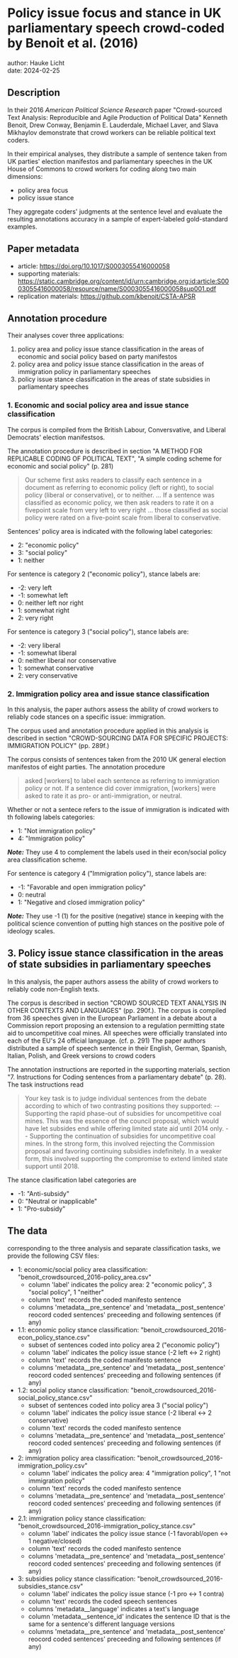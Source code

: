 # Policy issue focus and stance in UK parliamentary speech crowd-coded by Benoit et al. (2016)

author: Hauke Licht\
date: 2024-02-25

## Description

In their 2016 *American Political Science Research* paper "Crowd-sourced Text Analysis: Reproducible and Agile Production
of Political Data"
Kenneth Benoit,
Drew Conway,
Benjamin E. Lauderdale,
Michael Laver, and
Slava Mikhaylov
demonstrate that crowd workers can be reliable political text coders.

In their empirical analyses, they distribute a sample of sentence taken from UK parties' election manifestos and parliamentary speeches in the UK House of Commons to crowd workers for coding along two main dimensions:

- policy area focus
- policy issue stance

They aggregate coders' judgments at the sentence level and evaluate the resulting annotations accuracy in a sample of expert-labeled gold-standard examples.

## Paper metadata

- article: https://doi.org/10.1017/S0003055416000058
- supporting materials: https://static.cambridge.org/content/id/urn:cambridge.org:id:article:S0003055416000058/resource/name/S0003055416000058sup001.pdf
- replication materials: https://github.com/kbenoit/CSTA-APSR

## Annotation procedure

Their analyses cover three applications:

1. policy area and policy issue stance classification in the areas of economic and social policy based on party manifestos
2. policy area and policy issue stance classification in the areas of immigration policy in parliamentary speeches
3. policy issue stance classification in the areas of state subsidies in parliamentary speeches

### 1. Economic and social policy area and issue stance classification

The corpus is compiled from the British Labour, Conversvative, and Liberal Democrats' election manifestsos. 

The annotation procedure is described in section "A METHOD FOR REPLICABLE CODING OF POLITICAL TEXT", "A simple coding scheme for economic and social policy" (p. 281)

> Our scheme first asks readers to classify each sentence in a document as referring to economic policy (left or right), to social policy (liberal or conservative), or to neither.
> ...
> If a sentence was classified as economic policy, we then ask readers to rate it on a fivepoint scale from very left to very right ...
> those classified as social policy were rated on a five-point scale from
liberal to conservative.

Sentences' policy area is indicated with the following label categories:

- 2: "economic policy"
- 3: "social policy"
- 1: neither

For sentence is category 2 ("economic policy"), stance labels are:

- -2: very left
- -1: somewhat left
-  0: neither left nor right
-  1: somewhat right
-  2: very right

For sentence is category 3 ("social policy"), stance labels are:

- -2: very liberal
- -1: somewhat liberal
-  0: neither liberal nor conservative
-  1: somewhat conservative
-  2: very conservative

### 2. Immigration policy area and issue stance classification

In this analysis, the paper authors assess the ability of crowd workers to reliably code stances on a specific issue: immigration.

The corpus used and annotation procedure applied in this analysis is described in section "CROWD-SOURCING DATA FOR SPECIFIC PROJECTS: IMMIGRATION POLICY" (pp. 289f.)

The corpus consists of sentences taken from the 2010 UK general election manifestos of eight parties.
The annotation procedure

> asked [workers] to label each sentence as referring to immigration policy or not.
> If a sentence did cover immigration, [workers] were
asked to rate it as pro- or anti-immigration, or neutral.

Whether or not a sentece refers to the issue of immigration is indicated with th following labels categories:

- 1: "Not immigration policy"
- 4: "Immigration policy"

**_Note:_** They use 4 to complement the labels used in their econ/social policy area classification scheme.

For sentence is category 4 ("Immigration policy"), stance labels are:

- -1: "Favorable and open immigration policy"
-  0: neutral
-  1: "Negative and closed immigration policy"

**_Note:_** They use -1 (1) for the positive (negative) stance in keeping with the political science convention of putting high stances on the positive pole of ideology scales.

## 3. Policy issue stance classification in the areas of state subsidies in parliamentary speeches

In this analysis, the paper authors assess the ability of crowd workers to reliably code non-English texts.

The corpus is described in section "CROWD SOURCED TEXT ANALYSIS IN OTHER CONTEXTS AND LANGUAGES" (pp. 290f.).
The corpus is compiled from 36 speeches given in the European Parliament in a debate about a Commission report proposing an extension to a regulation permitting state aid to uncompetitive coal mines. 
All speeches were officially translated into each of the EU's 24 official language. (cf. p. 291)
The paper authors distributed a sample of speech sentence in their English, German, Spanish, Italian, Polish, and Greek versions to crowd coders

The annotation instructions are reported in the supporting materials, section "7. Instructions for Coding sentences from a parliamentary debate" (p. 28).
The task instructions read

> Your key task is to judge individual sentences from the debate according to which of two
contrasting positions they supported:
> -- Supporting the rapid phase-out of subsidies for uncompetitive coal mines. This was the essence of the council proposal, which would have let subsides end while offering limited state aid until 2014 only.
> -- Supporting the continuation of subsidies for uncompetitive coal mines. In the strong form, this involved rejecting the Commission proposal and favoring continuing subsidies indefinitely. In a weaker form, this involved supporting the compromise to extend limited
state support until 2018.

The stance clasification label categories are 

- -1: "Anti-subsidy"
-  0: "Neutral or inapplicable" 
-  1: "Pro-subsidy"

## The data

corresponding to the three analysis and separate classification tasks, we provide the following CSV files:

- 1: economic/social policy area classification: "benoit_crowdsourced_2016-policy_area.csv"
	- column 'label' indicates the policy area: 2 "economic policy", 3 "social policy", 1 "neither"
	- column 'text' records the coded manifesto sentence
	- columns 'metadata__pre_sentence' and 'metadata__post_sentence' reocord coded sentences' preceeding and following sentences (if any)
- 1.1: economic policy stance classification: "benoit_crowdsourced_2016-econ_policy_stance.csv"
	- subset of sentences coded into policy area 2 ("economic policy")
	- column 'label' indicates the policy issue stance (-2 left <-> 2 right)
	- column 'text' records the coded manifesto sentence
	- columns 'metadata__pre_sentence' and 'metadata__post_sentence' reocord coded sentences' preceeding and following sentences (if any)
- 1.2: social policy stance classification: "benoit_crowdsourced_2016-social_policy_stance.csv"
	- subset of sentences coded into policy area 3 ("social policy")
	- column 'label' indicates the policy issue stance (-2 liberal <-> 2 conservative)
	- column 'text' records the coded manifesto sentence
	- columns 'metadata__pre_sentence' and 'metadata__post_sentence' reocord coded sentences' preceeding and following sentences (if any)
- 2: immigration policy area classification: "benoit_crowdsourced_2016-immigration_policy.csv"
	- column 'label' indicates the policy area: 4 "immigration policy", 1 "not immigration policy"
	- column 'text' records the coded manifesto sentence
	- columns 'metadata__pre_sentence' and 'metadata__post_sentence' reocord coded sentences' preceeding and following sentences (if any)
- 2.1: immigration policy stance classification: "benoit_crowdsourced_2016-immigration_policy_stance.csv"
	- column 'label' indicates the policy issue stance (-1 favorabl/open <-> 1 negative/closed)
	- column 'text' records the coded manifesto sentence
	- columns 'metadata__pre_sentence' and 'metadata__post_sentence' reocord coded sentences' preceeding and following sentences (if any)
- 3: subsidies policy stance classification: "benoit_crowdsourced_2016-subsidies_stance.csv"
	- column 'label' indicates the policy issue stance (-1 pro <-> 1 contra)
	- column 'text' records the coded speech sentences
	- columns 'metadata__language' indicates a text's language
	- column 'metadata__sentence_id' indicates the sentence ID that is the same for a sentence's different language versions
	- columns 'metadata__pre_sentence' and 'metadata__post_sentence' reocord coded sentences' preceeding and following sentences (if any)